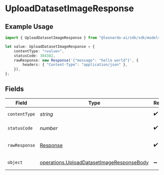 # UploadDatasetImageResponse

## Example Usage

```typescript
import { UploadDatasetImageResponse } from "@leonardo-ai/sdk/sdk/models/operations";

let value: UploadDatasetImageResponse = {
    contentType: "<value>",
    statusCode: 384382,
    rawResponse: new Response('{"message": "hello world"}', {
        headers: { "Content-Type": "application/json" },
    }),
};
```

## Fields

| Field                                                                                                         | Type                                                                                                          | Required                                                                                                      | Description                                                                                                   |
| ------------------------------------------------------------------------------------------------------------- | ------------------------------------------------------------------------------------------------------------- | ------------------------------------------------------------------------------------------------------------- | ------------------------------------------------------------------------------------------------------------- |
| `contentType`                                                                                                 | *string*                                                                                                      | :heavy_check_mark:                                                                                            | HTTP response content type for this operation                                                                 |
| `statusCode`                                                                                                  | *number*                                                                                                      | :heavy_check_mark:                                                                                            | HTTP response status code for this operation                                                                  |
| `rawResponse`                                                                                                 | [Response](https://developer.mozilla.org/en-US/docs/Web/API/Response)                                         | :heavy_check_mark:                                                                                            | Raw HTTP response; suitable for custom response parsing                                                       |
| `object`                                                                                                      | [operations.UploadDatasetImageResponseBody](../../../sdk/models/operations/uploaddatasetimageresponsebody.md) | :heavy_minus_sign:                                                                                            | Responses for POST /datasets/{datasetId}/upload                                                               |